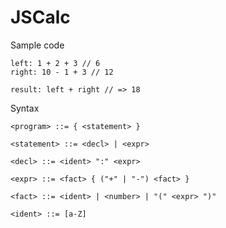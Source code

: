 # JSCalc

Sample code
```
left: 1 + 2 + 3 // 6
right: 10 - 1 + 3 // 12

result: left + right // => 18
```

Syntax
```ebnf
<program> ::= { <statement> }

<statement> ::= <decl> | <expr>

<decl> ::= <ident> ":" <expr>

<expr> ::= <fact> { ("+" | "-") <fact> }

<fact> ::= <ident> | <number> | "(" <expr> ")"

<ident> ::= [a-Z]

```
